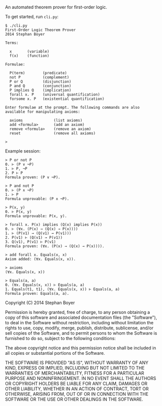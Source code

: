 An automated theorem prover for first-order logic.

To get started, run `cli.py`:

    $ ./cli.py
    First-Order Logic Theorem Prover
    2014 Stephan Boyer

    Terms:

      x       (variable)
      f(x)    (function)

    Formulae:

      P(term)        (predicate)
      not P          (complement)
      P or Q         (disjunction)
      P and Q        (conjunction)
      P implies Q    (implication)
      forall x. P    (universal quantification)
      forsome x. P   (existential quantification)

    Enter formulae at the prompt. The following commands are also available for manipulating axioms:

      axioms              (list axioms)
      add <formula>       (add an axiom)
      remove <formula>    (remove an axiom)
      reset               (remove all axioms)

    >

Example session:

    > P or not P
    0. ⊢ (P ∨ ¬P)
    1. ⊢ P, ¬P
    2. P ⊢ P
    Formula proven: (P ∨ ¬P).

    > P and not P
    0. ⊢ (P ∧ ¬P)
    1. ⊢ P
    Formula unprovable: (P ∧ ¬P).

    > P(x, y)
    0. ⊢ P(x, y)
    Formula unprovable: P(x, y).

    > forall x. P(x) implies (Q(x) implies P(x))
    0. ⊢ (∀x. (P(x) → (Q(x) → P(x))))
    1. ⊢ (P(v1) → (Q(v1) → P(v1)))
    2. P(v1) ⊢ (Q(v1) → P(v1))
    3. Q(v1), P(v1) ⊢ P(v1)
    Formula proven: (∀x. (P(x) → (Q(x) → P(x)))).

    > add forall x. Equals(x, x)
    Axiom added: (∀x. Equals(x, x)).

    > axioms
    (∀x. Equals(x, x))

    > Equals(a, a)
    0. (∀x. Equals(x, x)) ⊢ Equals(a, a)
    1. Equals(t1, t1), (∀x. Equals(x, x)) ⊢ Equals(a, a)
    Formula proven: Equals(a, a).

Copyright (C) 2014 Stephan Boyer

Permission is hereby granted, free of charge, to any person obtaining a copy of this software and associated documentation files (the "Software"), to deal in the Software without restriction, including without limitation the rights to use, copy, modify, merge, publish, distribute, sublicense, and/or sell copies of the Software, and to permit persons to whom the Software is furnished to do so, subject to the following conditions:

The above copyright notice and this permission notice shall be included in all copies or substantial portions of the Software.

THE SOFTWARE IS PROVIDED "AS IS", WITHOUT WARRANTY OF ANY KIND, EXPRESS OR IMPLIED, INCLUDING BUT NOT LIMITED TO THE WARRANTIES OF MERCHANTABILITY, FITNESS FOR A PARTICULAR PURPOSE AND NONINFRINGEMENT. IN NO EVENT SHALL THE AUTHORS OR COPYRIGHT HOLDERS BE LIABLE FOR ANY CLAIM, DAMAGES OR OTHER LIABILITY, WHETHER IN AN ACTION OF CONTRACT, TORT OR OTHERWISE, ARISING FROM, OUT OF OR IN CONNECTION WITH THE SOFTWARE OR THE USE OR OTHER DEALINGS IN THE SOFTWARE.